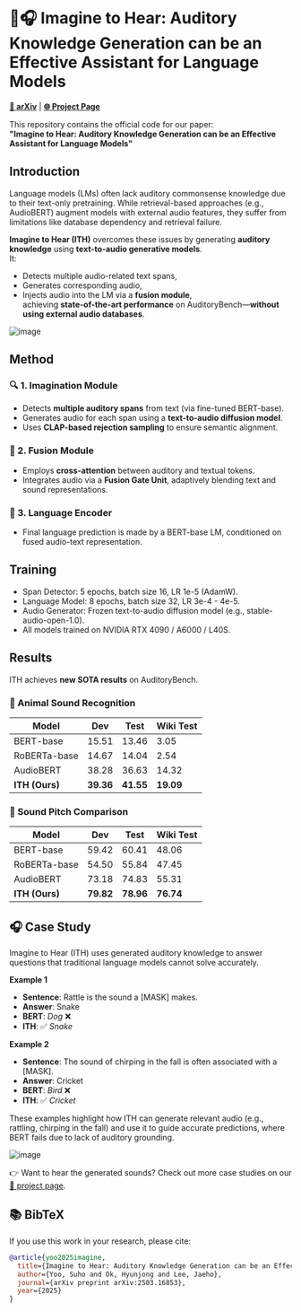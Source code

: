 # 💭🎧 Imagine to Hear: Auditory Knowledge Generation can be an Effective Assistant for Language Models

[**📄 arXiv**](https://arxiv.org/abs/2503.16853) | [**🌐 Project Page**](https://imagine-to-hear.github.io)

This repository contains the official code for our paper:  
**"Imagine to Hear: Auditory Knowledge Generation can be an Effective Assistant for Language Models"**


## Introduction
Language models (LMs) often lack auditory commonsense knowledge due to their text-only pretraining. While retrieval-based approaches (e.g., AudioBERT) augment models with external audio features, they suffer from limitations like database dependency and retrieval failure.  

**Imagine to Hear (ITH)** overcomes these issues by generating **auditory knowledge** using **text-to-audio generative models**.  
It:
- Detects multiple audio-related text spans,
- Generates corresponding audio,
- Injects audio into the LM via a **fusion module**,  
achieving **state-of-the-art performance** on AuditoryBench—**without using external audio databases**.

![image](https://github.com/user-attachments/assets/f18b6a68-1033-438c-8182-44e685e5cf82)

## Method
### 🔍 1. Imagination Module
- Detects **multiple auditory spans** from text (via fine-tuned BERT-base).
- Generates audio for each span using a **text-to-audio diffusion model**.
- Uses **CLAP-based rejection sampling** to ensure semantic alignment.

### 🔗 2. Fusion Module
- Employs **cross-attention** between auditory and textual tokens.
- Integrates audio via a **Fusion Gate Unit**, adaptively blending text and sound representations.

### 🧠 3. Language Encoder
- Final language prediction is made by a BERT-base LM, conditioned on fused audio-text representation.

## Training
- Span Detector: 5 epochs, batch size 16, LR 1e-5 (AdamW).
- Language Model: 8 epochs, batch size 32, LR 3e-4 - 4e-5.
- Audio Generator: Frozen text-to-audio diffusion model (e.g., stable-audio-open-1.0).
- All models trained on NVIDIA RTX 4090 / A6000 / L40S.

## Results
ITH achieves **new SOTA results** on AuditoryBench.

### 🐾 Animal Sound Recognition

| Model        | Dev   | Test  | Wiki Test |
|--------------|-------|-------|-----------|
| BERT-base    | 15.51 | 13.46 | 3.05      |
| RoBERTa-base | 14.67 | 14.04 | 2.54      |
| AudioBERT    | 38.28 | 36.63 | 14.32     |
| **ITH (Ours)** | **39.36** | **41.55** | **19.09**     |

### 🎵 Sound Pitch Comparison

| Model        | Dev   | Test  | Wiki Test |
|--------------|-------|-------|-----------|
| BERT-base    | 59.42 | 60.41 | 48.06     |
| RoBERTa-base | 54.50 | 55.84 | 47.45     |
| AudioBERT    | 73.18 | 74.83 | 55.31     |
| **ITH (Ours)** | **79.82** | **78.96** | **76.74**     |


## 🎧 Case Study

Imagine to Hear (ITH) uses generated auditory knowledge to answer questions that traditional language models cannot solve accurately.

**Example 1**  
- **Sentence**: Rattle is the sound a [MASK] makes.  
- **Answer**: Snake  
- **BERT**: *Dog* ❌  
- **ITH**: ✅ *Snake*

**Example 2**  
- **Sentence**: The sound of chirping in the fall is often associated with a [MASK].  
- **Answer**: Cricket  
- **BERT**: *Bird* ❌  
- **ITH**: ✅ *Cricket*

These examples highlight how ITH can generate relevant audio (e.g., rattling, chirping in the fall) and use it to guide accurate predictions, where BERT fails due to lack of auditory grounding.

![image](https://github.com/user-attachments/assets/df05de85-b6a5-414a-a6f1-fb069bf09b9b)

👉 Want to hear the generated sounds? Check out more case studies on our [🔗 project page](https://imagine-to-hear.github.io).



## 📚 BibTeX

If you use this work in your research, please cite:

```bibtex
@article{yoo2025imagine,
  title={Imagine to Hear: Auditory Knowledge Generation can be an Effective Assistant for Language Models},
  author={Yoo, Suho and Ok, Hyunjong and Lee, Jaeho},
  journal={arXiv preprint arXiv:2503.16853},
  year={2025}
}
